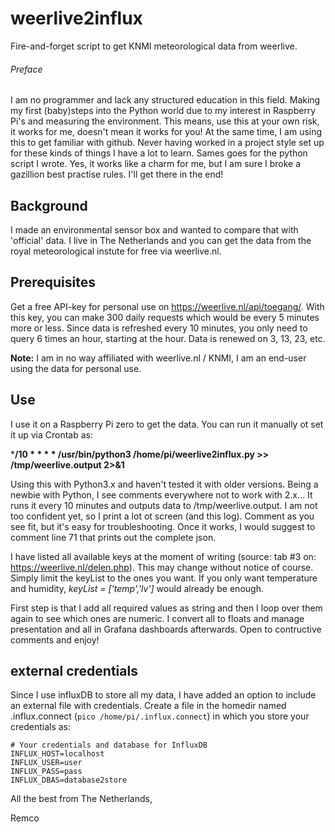 # weerlive2influx
Fire-and-forget script to get KNMI meteorological data from weerlive.

###### Preface
I am no programmer and lack any structured education in this field. Making my first (baby)steps into the Python world due to my interest in Raspberry Pi's and measuring the environment. This means, use this at your own risk, it works for me, doesn't mean it works for you!
At the same time, I am using this to get familiar with github. Never having worked in a project style set up for these kinds of things I have a lot to learn. Sames goes for the python script I wrote. Yes, it works like a charm for me, but I am sure I broke a gazillion best practise rules. I'll get there in the end!

## Background
I made an environmental sensor box and wanted to compare that with 'official' data. I live in The Netherlands and you can get the data from the royal meteorological instute for free via weerlive.nl.

## Prerequisites
Get a free API-key for personal use on https://weerlive.nl/api/toegang/. With this key, you can make 300 daily requests which would be every 5 minutes more or less. Since data is refreshed every 10 minutes, you only need to query 6 times an hour, starting at the hour. Data is renewed on 3, 13, 23, etc. 

**Note:** I am in no way affiliated with weerlive.nl / KNMI, I am an end-user using the data for personal use.

## Use
I use it on a Raspberry Pi zero to get the data. You can run it manually ot set it up via Crontab as:

***/10 * * * * /usr/bin/python3 /home/pi/weerlive2influx.py >> /tmp/weerlive.output 2>&1**

Using this with Python3.x and haven't tested it with older versions. Being a newbie with Python, I see comments everywhere not to work with 2.x... It runs it every 10 minutes and outputs data to /tmp/weerlive.output. I am not too confident yet, so I print a lot ot screen (and this log). Comment as you see fit, but it's easy for troubleshooting. Once it works, I would suggest to comment line 71 that prints out the complete json.

I have listed all available keys at the moment of writing (source: tab #3 on: https://weerlive.nl/delen.php). This may change without notice of course. Simply limit the keyList to the ones you want. If you only want temperature and humidity, _keyList = ['temp','lv']_ would already be enough.

First step is that I add all required values as string and then I loop over them again to see which ones are numeric. I convert all to floats and manage presentation and all in Grafana dashboards afterwards. Open to contructive comments and enjoy!

## external credentials
Since I use influxDB to store all my data, I have added an option to include an external file with credentials. Create a file in the homedir named .influx.connect (`pico /home/pi/.influx.connect`) in which you store your credentials as:

```
# Your credentials and database for InfluxDB
INFLUX_HOST=localhost
INFLUX_USER=user
INFLUX_PASS=pass
INFLUX_DBAS=database2store
```

All the best from The Netherlands,

Remco

